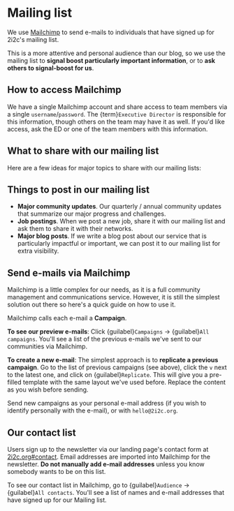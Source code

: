 # Mailing list

We use [Mailchimp](https://mailchimp.com/) to send e-mails to individuals that have signed up for 2i2c's mailing list.

This is a more attentive and personal audience than our blog, so we use the mailing list to **signal boost particularly important information**, or to **ask others to signal-boost for us**.

## How to access Mailchimp

We have a single Mailchimp account and share access to team members via a single `username`/`password`.
The {term}`Executive Director` is responsible for this information, though others on the team may have it as well.
If you'd like access, ask the ED or one of the team members with this information.

## What to share with our mailing list

Here are a few ideas for major topics to share with our mailing lists:

## Things to post in our mailing list

- **Major community updates**. Our quarterly / annual community updates that summarize our major progress and challenges.
- **Job postings**. When we post a new job, share it with our mailing list and ask them to share it with their networks.
- **Major blog posts**. If we write a blog post about our service that is particularly impactful or important, we can post it to our mailing list for extra visibility.

## Send e-mails via Mailchimp

Mailchimp is a little complex for our needs, as it is a full community management and communications service.
However, it is still the simplest solution out there so here's a quick guide on how to use it.

Mailchimp calls each e-mail a **Campaign**.

**To see our preview e-mails**: Click {guilabel}`Campaigns` -> {guilabel}`All campaigns`. You'll see a list of the previous e-mails we've sent to our communities via Mailchimp.

**To create a new e-mail**: The simplest approach is to **replicate a previous campaign**. Go to the list of previous campaigns (see above), click the `v` next to the latest one, and click on {guilabel}`Replicate`. This will give you a pre-filled template with the same layout we've used before. Replace the content as you wish before sending.

Send new campaigns as your personal e-mail address (if you wish to identify personally with the e-mail), or with `hello@2i2c.org`.

## Our contact list

Users sign up to the newsletter via our landing page's contact form at [2i2c.org#contact](https://2i2c.org#contact).
Email addresses are imported into Mailchimp for the newsletter.
**Do not manually add e-mail addresses** unless you know somebody wants to be on this list.

To see our contact list in Mailchimp, go to {guilabel}`Audience` -> {guilabel}`All contacts`.
You'll see a list of names and e-mail addresses that have signed up for our Mailing list.
